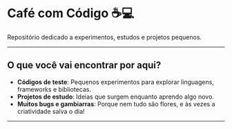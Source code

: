 # Café com Código ☕💻  

Repositório dedicado a experimentos, estudos e projetos pequenos.

---

## O que você vai encontrar por aqui?  

- **Códigos de teste**: Pequenos experimentos para explorar linguagens, frameworks e bibliotecas.  
- **Projetos de estudo**: Ideias que surgem enquanto aprendo algo novo.  
- **Muitos bugs e gambiarras**: Porque nem tudo são flores, e às vezes a criatividade salva o dia!  

---
